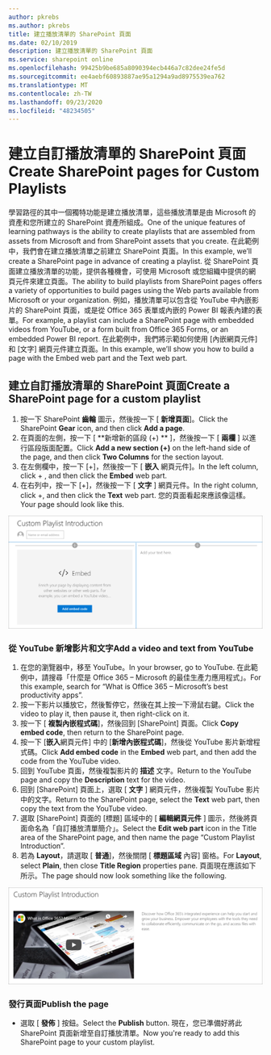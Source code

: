 ```yaml
---
author: pkrebs
ms.author: pkrebs
title: 建立播放清單的 SharePoint 頁面
ms.date: 02/10/2019
description: 建立播放清單的 SharePoint 頁面
ms.service: sharepoint online
ms.openlocfilehash: 99425b9be685a8090394ecb446a7c82dee24fe5d
ms.sourcegitcommit: ee4aebf60893887ae95a1294a9ad8975539ea762
ms.translationtype: MT
ms.contentlocale: zh-TW
ms.lasthandoff: 09/23/2020
ms.locfileid: "48234505"
---
```

# <a name="create-sharepoint-pages-for-custom-playlists"></a><span data-ttu-id="9a8d5-103">建立自訂播放清單的 SharePoint 頁面</span><span class="sxs-lookup"><span data-stu-id="9a8d5-103">Create SharePoint pages for Custom Playlists</span></span>

<span data-ttu-id="9a8d5-104">學習路徑的其中一個獨特功能是建立播放清單，這些播放清單是由 Microsoft 的資產和您所建立的 SharePoint 資產所組成。</span><span class="sxs-lookup"><span data-stu-id="9a8d5-104">One of the unique features of learning pathways is the ability to create playlists that are assembled from assets from Microsoft and from SharePoint assets that you create.</span></span> <span data-ttu-id="9a8d5-105">在此範例中，我們會在建立播放清單之前建立 SharePoint 頁面。</span><span class="sxs-lookup"><span data-stu-id="9a8d5-105">In this example, we’ll create a SharePoint page in advance of creating a playlist.</span></span> <span data-ttu-id="9a8d5-106">從 SharePoint 頁面建立播放清單的功能，提供各種機會，可使用 Microsoft 或您組織中提供的網頁元件來建立頁面。</span><span class="sxs-lookup"><span data-stu-id="9a8d5-106">The ability to build playlists from SharePoint pages offers a variety of opportunities to build pages using the Web parts available from Microsoft or your organization.</span></span> <span data-ttu-id="9a8d5-107">例如，播放清單可以包含從 YouTube 中內嵌影片的 SharePoint 頁面，或是從 Office 365 表單或內嵌的 Power BI 報表內建的表單。</span><span class="sxs-lookup"><span data-stu-id="9a8d5-107">For example, a playlist can include a SharePoint page with embedded videos from YouTube, or a form built from Office 365 Forms, or an embedded Power BI report.</span></span> <span data-ttu-id="9a8d5-108">在此範例中，我們將示範如何使用 [內嵌網頁元件] 和 [文字] 網頁元件建立頁面。</span><span class="sxs-lookup"><span data-stu-id="9a8d5-108">In this example, we’ll show you how to build a page with the Embed web part and the Text web part.</span></span>  

## <a name="create-a-sharepoint-page-for-a-custom-playlist"></a><span data-ttu-id="9a8d5-109">建立自訂播放清單的 SharePoint 頁面</span><span class="sxs-lookup"><span data-stu-id="9a8d5-109">Create a SharePoint page for a custom playlist</span></span>

1. <span data-ttu-id="9a8d5-110">按一下 SharePoint **齒輪** 圖示，然後按一下 [ **新增頁面**]。</span><span class="sxs-lookup"><span data-stu-id="9a8d5-110">Click the SharePoint **Gear** icon, and then click **Add a page**.</span></span>
2. <span data-ttu-id="9a8d5-111">在頁面的左側，按一下 [ \*\*新增新的區段 (+) \*\* ]，然後按一下 [ **兩欄** ] 以進行區段版面配置。</span><span class="sxs-lookup"><span data-stu-id="9a8d5-111">Click **Add a new section (+)** on the left-hand side of the page, and then click **Two Columns** for the section layout.</span></span>
3. <span data-ttu-id="9a8d5-112">在左側欄中，按一下 [+]，然後按一下 [ **嵌入** 網頁元件]。</span><span class="sxs-lookup"><span data-stu-id="9a8d5-112">In the left column, click + , and then click the **Embed** web part.</span></span> 
4. <span data-ttu-id="9a8d5-113">在右列中，按一下 [+]，然後按一下 [ **文字** ] 網頁元件。</span><span class="sxs-lookup"><span data-stu-id="9a8d5-113">In the right column, click +, and then click the **Text** web part.</span></span> <span data-ttu-id="9a8d5-114">您的頁面看起來應該像這樣。</span><span class="sxs-lookup"><span data-stu-id="9a8d5-114">Your page should look like this.</span></span>

![cg-pagenewstart.png](media/cg-pagenewstart.png)

### <a name="add-a-video-and-text-from-youtube"></a><span data-ttu-id="9a8d5-116">從 YouTube 新增影片和文字</span><span class="sxs-lookup"><span data-stu-id="9a8d5-116">Add a video and text from YouTube</span></span>

1. <span data-ttu-id="9a8d5-117">在您的瀏覽器中，移至 YouTube。</span><span class="sxs-lookup"><span data-stu-id="9a8d5-117">In your browser, go to YouTube.</span></span> <span data-ttu-id="9a8d5-118">在此範例中，請搜尋「什麼是 Office 365 – Microsoft 的最佳生產力應用程式」。</span><span class="sxs-lookup"><span data-stu-id="9a8d5-118">For this example, search for “What is Office 365 – Microsoft’s best productivity apps”.</span></span>
2. <span data-ttu-id="9a8d5-119">按一下影片以播放它，然後暫停它，然後在其上按一下滑鼠右鍵。</span><span class="sxs-lookup"><span data-stu-id="9a8d5-119">Click the video to play it, then pause it, then right-click on it.</span></span> 
3. <span data-ttu-id="9a8d5-120">按一下 [ **複製內嵌程式碼**]，然後回到 [SharePoint] 頁面。</span><span class="sxs-lookup"><span data-stu-id="9a8d5-120">Click **Copy embed code**, then return to the SharePoint page.</span></span> 
4. <span data-ttu-id="9a8d5-121">按一下 [**嵌入**網頁元件] 中的 [**新增內嵌程式碼**]，然後從 YouTube 影片新增程式碼。</span><span class="sxs-lookup"><span data-stu-id="9a8d5-121">Click **Add embed code** in the **Embed** web part, and then add the code from the YouTube video.</span></span>
5. <span data-ttu-id="9a8d5-122">回到 YouTube 頁面，然後複製影片的 **描述** 文字。</span><span class="sxs-lookup"><span data-stu-id="9a8d5-122">Return to the YouTube page and copy the **Description** text for the video.</span></span> 
6. <span data-ttu-id="9a8d5-123">回到 [SharePoint] 頁面上，選取 [ **文字** ] 網頁元件，然後複製 YouTube 影片中的文字。</span><span class="sxs-lookup"><span data-stu-id="9a8d5-123">Return to the SharePoint page, select the **Text** web part, then copy the text from the YouTube video.</span></span>
7. <span data-ttu-id="9a8d5-124">選取 [SharePoint] 頁面的 [標題] 區域中的 [ **編輯網頁元件** ] 圖示，然後將頁面命名為「自訂播放清單簡介」。</span><span class="sxs-lookup"><span data-stu-id="9a8d5-124">Select the **Edit web part** icon  in the Title area of the SharePoint page, and then name the page “Custom Playlist Introduction”.</span></span> 
8. <span data-ttu-id="9a8d5-125">若為 **Layout**，請選取 [ **普通**]，然後關閉 [ **標題區域** 內容] 窗格。</span><span class="sxs-lookup"><span data-stu-id="9a8d5-125">For **Layout**, select **Plain**, then close **Title Region** properties pane.</span></span> <span data-ttu-id="9a8d5-126">頁面現在應該如下所示。</span><span class="sxs-lookup"><span data-stu-id="9a8d5-126">The page should now look something like the following.</span></span> 

![cg-pagenewfinish.png](media/cg-pagenewfinish.png)

### <a name="publish-the-page"></a><span data-ttu-id="9a8d5-128">發行頁面</span><span class="sxs-lookup"><span data-stu-id="9a8d5-128">Publish the page</span></span>

- <span data-ttu-id="9a8d5-129">選取 [ **發佈** ] 按鈕。</span><span class="sxs-lookup"><span data-stu-id="9a8d5-129">Select the **Publish** button.</span></span> <span data-ttu-id="9a8d5-130">現在，您已準備好將此 SharePoint 頁面新增至自訂播放清單。</span><span class="sxs-lookup"><span data-stu-id="9a8d5-130">Now you're ready to add this SharePoint page to your custom playlist.</span></span> 